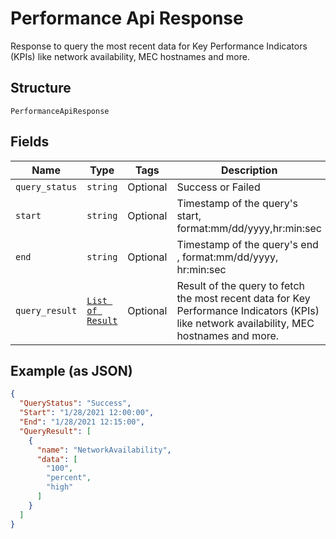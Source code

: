 
# Performance Api Response

Response to query the most recent data for Key Performance Indicators (KPIs) like network availability, MEC hostnames and more.

## Structure

`PerformanceApiResponse`

## Fields

| Name | Type | Tags | Description |
|  --- | --- | --- | --- |
| `query_status` | `string` | Optional | Success or Failed |
| `start` | `string` | Optional | Timestamp of the query's start, format:mm/dd/yyyy,hr:min:sec |
| `end` | `string` | Optional | Timestamp of the query's end , format:mm/dd/yyyy, hr:min:sec |
| `query_result` | [`List of Result`](../../doc/models/result.md) | Optional | Result of the query to fetch the most recent data for Key Performance Indicators (KPIs) like network availability, MEC hostnames and more. |

## Example (as JSON)

```json
{
  "QueryStatus": "Success",
  "Start": "1/28/2021 12:00:00",
  "End": "1/28/2021 12:15:00",
  "QueryResult": [
    {
      "name": "NetworkAvailability",
      "data": [
        "100",
        "percent",
        "high"
      ]
    }
  ]
}
```


